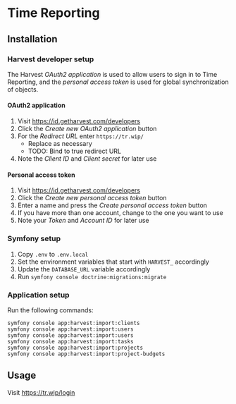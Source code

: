 # Time Reporting

## Installation

### Harvest developer setup

The Harvest _OAuth2 application_ is used to allow users to sign in to Time Reporting, and the _personal access token_
is used for global synchronization of objects.

#### OAuth2 application

1. Visit https://id.getharvest.com/developers
2. Click the _Create new OAuth2 application_ button
3. For the _Redirect URL_ enter `https://tr.wip/`
    * Replace as necessary
    * TODO: Bind to true redirect URL
4. Note the _Client ID_ and _Client secret_ for later use

#### Personal access token

1. Visit https://id.getharvest.com/developers
2. Click the _Create new personal access token_ button
3. Enter a name and press the _Create personal access token_ button
4. If you have more than one account, change to the one you want to use
5. Note your _Token_ and _Account ID_ for later use

### Symfony setup

1. Copy `.env` to `.env.local`
2. Set the environment variables that start with `HARVEST_` accordingly
3. Update the `DATABASE_URL` variable accordingly
4. Run `symfony console doctrine:migrations:migrate`

### Application setup

Run the following commands:

```shell
symfony console app:harvest:import:clients
symfony console app:harvest:import:users
symfony console app:harvest:import:users
symfony console app:harvest:import:tasks
symfony console app:harvest:import:projects
symfony console app:harvest:import:project-budgets
```

## Usage

Visit https://tr.wip/login